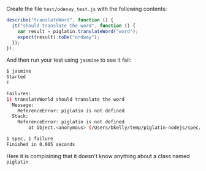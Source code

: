 Create the file `test/odenay_test.js` with the following contents:

```javascript
describe("translateWord", function () {
  it("should translate the word", function () {
    var result = piglatin.translateWord("word");
    expect(result).toBe("ordway");
  });
});
```

And then run your test using `jasmine` to see it fail:

```sh
$ jasmine
Started
F

Failures:
1) translateWorld should translate the word
  Message:
    ReferenceError: piglatin is not defined
  Stack:
    ReferenceError: piglatin is not defined
        at Object.<anonymous> (/Users/bkelly/temp/piglatin-nodejs/spec/piglatin_spec.js:3:18)

1 spec, 1 failure
Finished in 0.005 seconds
```

Here it is complaining that it doesn't know anything about a class named `piglatin`

